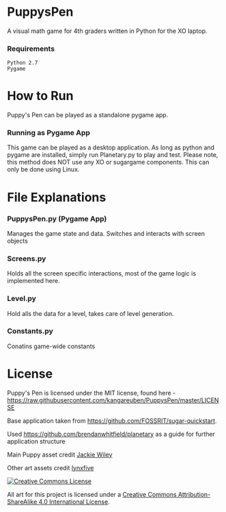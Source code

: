 PuppysPen
=========

A visual math game for 4th graders written in Python for the XO laptop.

### Requirements
	Python 2.7
	Pygame

How to Run
=========

Puppy's Pen can be played as a standalone pygame app.

### Running as Pygame App

This game can be played as a desktop application. As long as python and pygame are installed, simply run Planetary.py to play and test. Please note, this method does NOT use any XO or sugargame components. This can only be done using Linux.



File Explanations
=================

<!--### activity.py (Entry point)-->


### PuppysPen.py (Pygame App)
Manages the game state and data. Switches and interacts with screen objects

### Screens.py
Holds all the screen specific interactions, most of the game logic is implemented here.

### Level.py
Hold alls the data for a level, takes care of level generation.

### Constants.py
Conatins game-wide constants



License
=======

Puppy's Pen is licensed under the MIT license, found here -  https://raw.githubusercontent.com/kangareuben/PuppysPen/master/LICENSE

Base application taken from https://github.com/FOSSRIT/sugar-quickstart.

Used https://github.com/brendanwhitfield/planetary as a guide for further application structure

Main Puppy asset credit [Jackie Wiley](http://jlw6587.wix.com/portfolio)

Other art assets credit [lynxfive](https://github.com/lynxfive)

[<img alt="Creative Commons License" style="border-width:0" src="https://i.creativecommons.org/l/by-sa/4.0/88x31.png" />](http://creativecommons.org/licenses/by-sa/4.0/")

All art for this project is licensed under a [Creative Commons Attribution-ShareAlike 4.0 International License](http://creativecommons.org/licenses/by-sa/4.0/).
